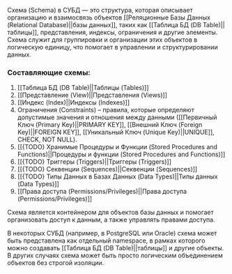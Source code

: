 Схема (Schema) в СУБД — это структура, которая описывает организацию и взаимосвязь объектов [[Реляционные Базы Данных (Relational Database)||базы данных]], таких как [[Таблица БД (DB Table)||таблицы]], представления, индексы, ограничения и другие элементы. Схема служит для группировки и организации этих объектов в логическую единицу, что помогает в управлении и структурировании данных.

### Составляющие схемы:

1. [[Таблица БД (DB Table)||Таблицы (Tables)]]
2. [[Представление (View)||Представления (Views)]]
3. [[Индекс (Index)||Индексы (Indexes)]]
4. Ограничения (Constraints) – правила, которые определяют допустимые значения и отношения между данными ([[Первичный Ключ (Primary Key)||PRIMARY KEY]], [[Внешний Ключ (Foreign Key)||FOREIGN KEY]], [[Уникальный Ключ (Unique Key)||UNIQUE]], CHECK, NOT NULL).
5. [[{TODO} Хранимые Процедуры и Функции (Stored Procedures and Functions)||Процедуры и функции (Stored Procedures and Functions)]]
6. [[{TODO} Триггеры (Triggers)||Триггеры (Triggers)]]
7. [[{TODO} Секвенции (Sequences)||Секвенции (Sequences)]]
8. [[{TODO} Типы Данных в Базах Данных (Data Types)||Типы данных (Data Types)]]
9. [[Права доступа (Permissions/Privileges)||Права доступа (Permissions/Privileges)]]


Схема является контейнером для объектов базы данных и помогает организовать доступ к данным, а также управлять правами доступа.

В некоторых СУБД (например, в PostgreSQL или Oracle) схема может быть представлена как отдельный namespace, в рамках которого можно создавать [[Таблица БД (DB Table)||таблицы]] и другие объекты. В других случаях схема может быть просто логическим объединением объектов без строгой изоляции.